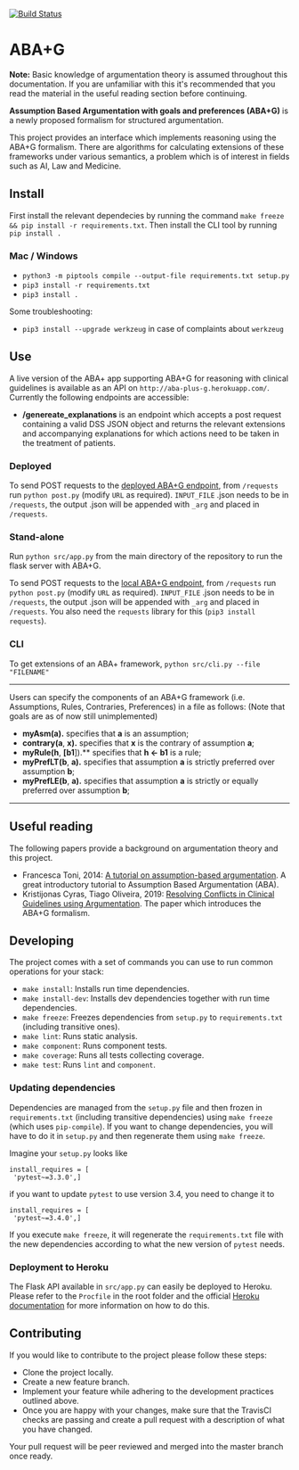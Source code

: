 
[![Build Status](https://travis-ci.com/AminKaram/FYP.svg?token=WUKwGEsuG3EUbwasy9R8&branch=master)](https://travis-ci.com/AminKaram/FYP)  
# ABA+G  
  
**Note:** Basic knowledge of argumentation theory is assumed throughout this documentation. If you are unfamiliar with this it's recommended that you read the material in the useful reading section before continuing.

  **Assumption Based Argumentation with goals and preferences (ABA+G)** is a newly proposed formalism for structured argumentation.
  
This project provides an interface which implements reasoning using the ABA+G formalism. There are algorithms for calculating extensions of these frameworks under various semantics, a problem which is of interest in fields such as AI, Law and Medicine. 

## Install

First install the relevant dependecies by running the command `make freeze && pip install -r requirements.txt`. Then install the CLI tool by running `pip install .` 

### Mac / Windows

- `python3 -m piptools compile --output-file requirements.txt setup.py`
- `pip3 install -r requirements.txt`
- `pip3 install .`

Some troubleshooting:
- `pip3 install --upgrade werkzeug` in case of complaints about `werkzeug`

## Use

A live version of the ABA+ app supporting ABA+G for reasoning with clinical guidelines is available as an API on `http://aba-plus-g.herokuapp.com/`. Currently the following endpoints are accessible:
 
 -   **/genereate_explanations** is an endpoint which accepts a post request containing a valid DSS JSON object and returns the relevant extensions and accompanying explanations for which actions need to be taken in the treatment of patients. 

### Deployed

To send POST requests to the [deployed ABA+G endpoint](https://aba-plus-g.herokuapp.com/generate_explanations), from `/requests` run `python post.py` (modify `URL` as required). 
`INPUT_FILE` .json needs to be in `/requests`, the output .json will be appended with `_arg` and placed in `/requests`.

### Stand-alone

Run `python src/app.py` from the main directory of the repository to run the flask server with ABA+G. 

To send POST requests to the [local ABA+G endpoint](http://127.0.0.1:5000/generate_explanations), from `/requests` run `python post.py` (modify `URL` as required). 
`INPUT_FILE` .json needs to be in `/requests`, the output .json will be appended with `_arg` and placed in `/requests`.
You also need the `requests` library for this (`pip3 install requests`).

### CLI

To get extensions of an ABA+ framework, `python src/cli.py --file "FILENAME"`

***

Users can specify the components of an ABA+G framework (i.e. Assumptions, Rules, Contraries, Preferences) in a file as follows: (Note that goals are as of now still unimplemented) 
-   **myAsm(a).**  specifies that  **a**  is an assumption;
-   **contrary(a**,  **x).**  specifies that  **x**  is the contrary of assumption  **a**;
-   **myRule(h**,  **[b1**]).**  specifies that  **h <- b1** is a rule;
-   **myPrefLT(b**, **a).** specifies that assumption **a** is strictly preferred over assumption **b**;
-   **myPrefLE(b**, **a).** specifies that assumption **a** is strictly or equally preferred over assumption **b**;

***

## Useful reading

The following papers provide a background on argumentation theory and this project. 

 - Francesca Toni, 2014: [A tutorial on assumption-based argumentation](https://www.tandfonline.com/doi/abs/10.1080/19462166.2013.869878). A great introductory tutorial to Assumption Based Argumentation (ABA).
 - Kristijonas Cyras, Tiago Oliveira, 2019: [Resolving Conflicts in Clinical Guidelines using Argumentation](http://www.ifaamas.org/Proceedings/aamas2019/pdfs/p1731.pdf). The paper which introduces the ABA+G formalism. 

## Developing  
  
The project comes with a set of commands you can use to run common operations for your stack:  
  
 - `make install`: Installs run time dependencies.  
 - `make install-dev`: Installs dev dependencies together with run time dependencies.  
 - `make freeze`: Freezes dependencies from `setup.py` to `requirements.txt` (including transitive ones).  
 - `make lint`: Runs static analysis.  
 - `make component`: Runs component tests.  
 - `make coverage`: Runs all tests collecting coverage.  
 - `make test`: Runs `lint` and `component`.  
  
### Updating dependencies  
  
Dependencies are managed from the `setup.py` file and then frozen in `requirements.txt` (including transitive dependencies) using `make freeze` (which uses `pip-compile`). If you want to change dependencies, you will have to do it in `setup.py` and then regenerate them using `make freeze`.  
  
Imagine your `setup.py` looks like  
  
```  
install_requires = [  
 'pytest~=3.3.0',]  
```  
  
if you want to update `pytest` to use version 3.4, you need to change it to  
  
```  
install_requires = [  
 'pytest~=3.4.0',]  
```  
  
If you execute `make freeze`, it will regenerate the `requirements.txt` file with the new dependencies according to what the new version of `pytest` needs.  
  
### Deployment to Heroku

The Flask API available in `src/app.py` can easily be deployed to Heroku. Please refer to the `Procfile` in the root folder and the official [Heroku documentation](https://devcenter.heroku.com/categories/reference) for more information on how to do this.   

## Contributing

If you would like to contribute to the project please follow these steps:

 - Clone the project locally.
 - Create a new feature branch.
 - Implement your feature while adhering to the development practices outlined above.
 - Once you are happy with your changes, make sure that the TravisCI checks are passing and create a pull request with a description of what you have changed.  
 
 Your pull request will be peer reviewed and merged into the master branch once ready.
